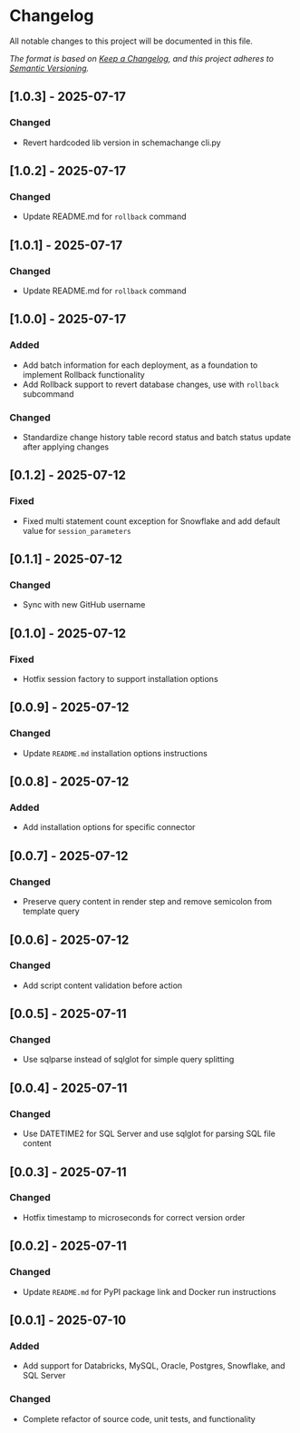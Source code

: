# Changelog
All notable changes to this project will be documented in this file.

*The format is based on [Keep a Changelog](https://keepachangelog.com/en/1.0.0/), and this project adheres to [Semantic Versioning](https://semver.org/spec/v2.0.0.html).*

## [1.0.3] - 2025-07-17

### Changed

- Revert hardcoded lib version in schemachange cli.py

## [1.0.2] - 2025-07-17

### Changed

- Update README.md for `rollback` command

## [1.0.1] - 2025-07-17

### Changed

- Update README.md for `rollback` command

## [1.0.0] - 2025-07-17

### Added

- Add batch information for each deployment, as a foundation to implement Rollback functionality
- Add Rollback support to revert database changes, use with `rollback` subcommand

### Changed

- Standardize change history table record status and batch status update after applying changes


## [0.1.2] - 2025-07-12

### Fixed

- Fixed multi statement count exception for Snowflake and add default value for `session_parameters`

## [0.1.1] - 2025-07-12

### Changed

- Sync with new GitHub username

## [0.1.0] - 2025-07-12

### Fixed

- Hotfix session factory to support installation options

## [0.0.9] - 2025-07-12

### Changed

- Update `README.md` installation options instructions

## [0.0.8] - 2025-07-12

### Added

- Add installation options for specific connector

## [0.0.7] - 2025-07-12

### Changed

- Preserve query content in render step and remove semicolon from template query

## [0.0.6] - 2025-07-12

### Changed

- Add script content validation before action

## [0.0.5] - 2025-07-11

### Changed

- Use sqlparse instead of sqlglot for simple query splitting

## [0.0.4] - 2025-07-11

### Changed

- Use DATETIME2 for SQL Server and use sqlglot for parsing SQL file content

## [0.0.3] - 2025-07-11

### Changed

- Hotfix timestamp to microseconds for correct version order

## [0.0.2] - 2025-07-11

### Changed

- Update `README.md` for PyPI package link and Docker run instructions

## [0.0.1] - 2025-07-10

### Added

- Add support for Databricks, MySQL, Oracle, Postgres, Snowflake, and SQL Server

### Changed

- Complete refactor of source code, unit tests, and functionality